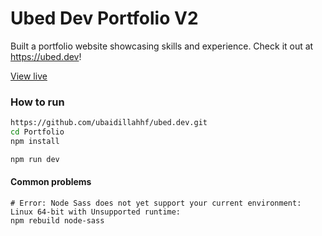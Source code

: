 # Ubed Dev Portfolio V2

Built a portfolio website showcasing skills and experience. Check it out at https://ubed.dev!

[View live](https://ubed.dev/)

### How to run

```bash
https://github.com/ubaidillahhf/ubed.dev.git
cd Portfolio
npm install

npm run dev
```

#### Common problems

```shell
# Error: Node Sass does not yet support your current environment: Linux 64-bit with Unsupported runtime:
npm rebuild node-sass
```
